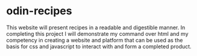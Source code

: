 # odin-recipes
This website will present recipes in a readable and digestible manner. In completing this project I will demonstrate my command over html and my competency in creating a website and platform that can be used as the basis for css and javascript to interact with and form a completed product.